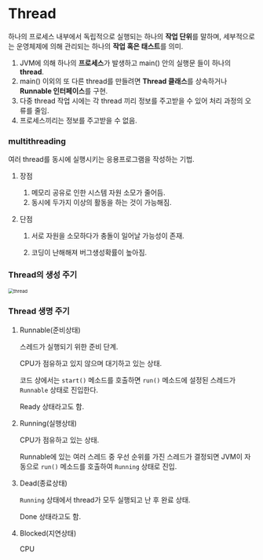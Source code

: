 # Thread

하나의 프로세스 내부에서 독립적으로 실행되는 하나의 **작업 단위**를 말하며, 세부적으로는 운영체제에 의해 관리되는 하나의 **작업 혹은 태스트**를 의미.

1. JVM에 의해 하나의 **프로세스**가 발생하고 main() 안의 실행문 들이 하나의 **thread**.
2. main() 이외의 또 다른 thread를 만들려면 **Thread 클래스**를 상속하거나 **Runnable 인터페이스**를 구현.
3. 다중 thread 작업 시에는 각 thread 끼리 정보를 주고받을 수 있어 처리 과정의 오류를 줄임.
4. 프로세스끼리는 정보를 주고받을 수 없음.



### multithreading

여러 thread를 동시에 실행시키는 응용프로그램을 작성하는 기법.

1. 장점

   1. 메모리 공유로 인한 시스템 자원 소모가 줄어듬.
   2. 동시에 두가지 이상의 활동을 하는 것이 가능해짐.

2. 단점

   1. 서로 자원을 소모하다가 충돌이 일어날 가능성이 존재.

   2. 코딩이 난해해져 버그생성확률이 높아짐.

      



### Thread의 생성 주기

<img src="https://t1.daumcdn.net/cfile/tistory/998212335C18D52F29" alt="thread" style="zoom: 67%;" />



### Thread 생명 주기

1. Runnable(준비상태)

   스레드가 실행되기 위한 준비 단계.

   CPU가 점유하고 있지 않으며 대기하고 있는 상태.

   코드 상에서는 `start()` 메소드를 호출하면 `run()` 메소드에 설정된 스레드가 `Runnable` 상태로 진입한다.

   Ready 상태라고도 함.

2. Running(실행상태)

   CPU가 점유하고 있는 상태.

   Runnable에 있는 여러 스레드 중 우선 순위를 가진 스레드가 결정되면 JVM이 자동으로 `run()` 메소드를 호출하여 `Running` 상태로 진입.

3. Dead(종료상태)

   `Running` 상태에서 thread가 모두 실행되고 난 후 완료 상태.

   Done 상태라고도 함.

4. Blocked(지연상태)

   CPU

